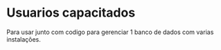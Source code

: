 # Usuarios capacitados
 
Para usar junto com codigo para gerenciar 1 banco de dados com varias instalações.